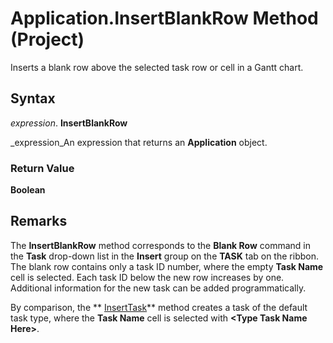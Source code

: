 
# Application.InsertBlankRow Method (Project)

Inserts a blank row above the selected task row or cell in a Gantt chart.


## Syntax

 _expression_. **InsertBlankRow**

 _expression_An expression that returns an  **Application** object.


### Return Value

 **Boolean**


## Remarks

The  **InsertBlankRow** method corresponds to the **Blank Row** command in the **Task** drop-down list in the **Insert** group on the **TASK** tab on the ribbon. The blank row contains only a task ID number, where the empty **Task Name** cell is selected. Each task ID below the new row increases by one. Additional information for the new task can be added programmatically.

By comparison, the  ** [InsertTask](fe4676bf-8d9a-d6e9-2d5e-74fd047c3944.md)** method creates a task of the default task type, where the **Task Name** cell is selected with **&lt;Type Task Name Here&gt;**.

